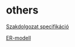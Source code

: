 # others
[Szakdolgozat specifikáció](https://onedrive.live.com/view.aspx?resid=D32417D921A94500!350032&ithint=file%2cdocx&authkey=!AOA51Ca1FbhZ1I4)

[ER-modell](https://viewer.diagrams.net/?tags=%7B%7D&highlight=0000ff&edit=_blank&layers=1&nav=1&title=er.drawio#R7Vzbcts2EP0azbQPyhAkQcmP8SVtZ5KpE0%2Bb5skDizCFDkmwIGRJ%2FfoCJHiFbMtOxKVc5SEmFhcS5%2BwudglQE%2B8i2fwiSLb8xEMaT1wn3Ey8y4mr%2Fvln6o%2BWbEvJGfJLQSRYWIpQI7hh%2F1IjdIx0xUKadxpKzmPJsq5wwdOULmRHRoTg626zex5375qRiFqCmwWJbelXFsplKZ27s0b%2BK2XRsrozCsyEE1I1NjPJlyTk65bIu5p4F4JzWV4lmwsaa%2FAqXMp%2BHx6prR9M0FTu0yEJPn2Ofv9tlqd%2FfkGfgwfycL%2BaItc8nNxWM6ahAsAUU56qP%2BeCr9KQ6nEcVeJCLnnEUxJ%2F5DxTQqSEf1Mpt4Y%2BspJciZYyiU0t3TD5l%2B7%2BDpvSNzOYvr7ctAvbqpBKsW110sVv1Xi60HQrSk2%2F8L0mvnl8JfnA4tjUlxPWs3wUSCPK%2BUos6FPoGYUkIqLyiXa4plvZCeUJVc%2Br%2BgkaE8keus9BjMJGdbuGU3VhaH0JxeW4DyRemTtdU3HPRUJFbpHfZXq9ZJLeZKQAYa0MvMuqGZgKSTdPY2nP3XTw58Y6jHuoiuvG1lBlQMuWnQXOgdDyA0CDQK8yCGc8BuHuaRDeDNIiqjVpzByjDsMN4UfE8SOWPwzH2DlxPADHLijH6MTxAByDRi8YMkB9juPxcRWAcuWduHoBVz4kV66VFfyRjyEhmKJuQuCeQWcEaDZirR59RuDtaQ2gCQGanyg%2BPMUI9jXIESR9b4Bj0ADEPYKk7w1wDBq44IHtuMVww%2FfRJn37coxB12PPCk4%2F8oW6L0%2FhA9QAjy1AdY%2FilXXQtomp8w553rNmoUrXVDAFExXD24q%2Fp608pjADrXlHkZ4EyOvx7wSzt8K%2FB8r%2FKXcZgmPQF93uKXcZgmPQuNY7itzFf8t%2BHHajA1tB7zAK0RBx9SUh6daioqH%2FZWkNAIXfa8FFVwUH2bYaZJylMm%2BNfK0FTUZQR%2FYmI%2FC6B7HURTlioxv1o32HusxHry4vzIL%2FL%2Bri%2B0%2Bqi9UeIwD18i3tunqgZlqg6Xc1%2B%2FGk37v8dhCru56v1EWkL1R%2FI1J3qKW2vcYxy3I6CI5%2Bz2khG8b5DhS9g%2B2yjXnvuAlxldvtODUHjT36Cfb0haAvMQLLhlKSUFADwbNxGcjsKN1M4HRR9KFhRPbKFvPFLbi6zUcHlL2ukTAUNLdjgEEVqvf6vY6mwHCyfdeCKASY3IICNfNHBlQ1hSPzYO7YDLNK9NqGGdHbmCVMgiLVD839GTRS9j4iuJ93%2B2aJoUGyF8QFkTTieuzSFvOMpB3Egn9W%2Bqu18wWPuQpp3%2Bs4MbojP6lnVA%2Fh9P78XCDn3PNUTu9JwuJt2SXhKc9LrOv6vAjcda2TbUq5wlpOScyitKzIVShbeoXqMRo%2FgftfImKFhJYWn9nVpQoZXGCjJJf6Wqsv1lhgBehzbVHdtiL%2FVcO4zTAlAXWN%2Fk%2FDrwTaP%2BJijrpQdK%2Britt06psRS8LqESs1141aiq7rC1XX8kLZtQT1xjJKv8%2F866p66o0ZYG0IdcsiOqyG2TbywsdW8tIw6rp5q8oYSF3nteqUodTyqHX%2FPjFFsWanLezqjGlnKVe9XJVWMoIVy0djczF2KBkqFwMLUjCyZd07zvBoivrxkQMNpB0f0YSw%2BHYM6csU9YMk6LDcs4OkjIqE5Tnj6bhUC7vQWNmxEnhAOe0pFAZXKNvb5zpyGJXV7fjOfFiQ7LcGd0zI5S34wth7v4LB10X7xWdG8nzNRQiKE%2BpHWdAqhQc%2BBtraPxngYPQjm83llH%2FIRgne%2B5zIbr0Y6JiIvQRdq3yYLVhWHJC2dEAseXK3yp%2B3ia5m%2FAgL6f22x64f99hlIfODWYjtSr4uqbD9LRxm%2Fc1%2BcMwCd1ivMsjRw6d3ZA%2Fvaqrc8%2FlvhCFdTfVLVqcF5cAsw269O%2FaCUv4%2B1I7DPmB%2BMejtxu%2B5tXA4t4jfoFsc0jb2%2FRAN9Ex2MOy3NWjyCg%2F4wkO542QZ1gPab8BG6AE9fygPODFbH01da9PDu%2FoP)
